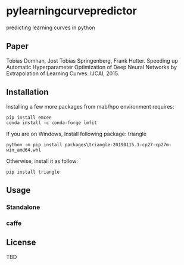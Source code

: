 # pylearningcurvepredictor
predicting learning curves in python



## Paper
Tobias Domhan, Jost Tobias Springenberg, Frank Hutter. Speeding up Automatic Hyperparameter Optimization of Deep Neural Networks by Extrapolation of Learning Curves. IJCAI, 2015.

## Installation

Installing a few more packages from mab/hpo environment requires:
```
pip install emcee
conda install -c conda-forge lmfit
```

If you are on Windows, Install following package: triangle
```
python -m pip install packages\triangle-20190115.1-cp27-cp27m-win_amd64.whl
```

Otherwise, install it as follow:
```
pip install triangle
```

## Usage
### Standalone

### caffe


## License
TBD
